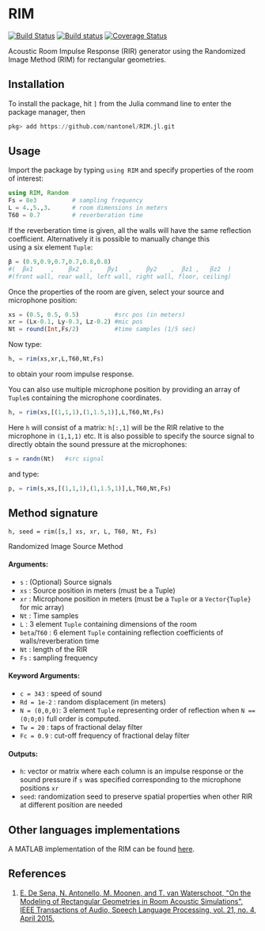 # RIM

[![Build Status](https://travis-ci.org/nantonel/RIM.jl.svg?branch=master)](https://travis-ci.org/nantonel/RIM.jl.svg?branch=master)
[![Build status](https://ci.appveyor.com/api/projects/status/j52r0fu5cl0ip0ed?svg=true)](https://ci.appveyor.com/project/nantonel/rim-jl)
[![Coverage Status](https://coveralls.io/repos/github/nantonel/RIM.jl/badge.svg?branch=master)](https://coveralls.io/github/nantonel/RIM.jl?branch=master)

Acoustic Room Impulse Response (RIR) generator using the Randomized Image Method (RIM) for rectangular geometries.

## Installation

To install the package, hit `]` from the Julia command line to enter the package manager, then

```julia
pkg> add https://github.com/nantonel/RIM.jl.git
```

## Usage 

Import the package by typing `using RIM` and specify properties of 
the room of interest:
```julia
using RIM, Random
Fs = 8e3          # sampling frequency
L = 4.,5.,3.      # room dimensions in meters 
T60 = 0.7         # reverberation time
```
If the reverberation time is given, all the walls will 
have the same reflection coefficient.
Alternatively it is possible to manually change this  
using a six element `Tuple`:
```julia
β = (0.9,0.9,0.7,0.7,0.8,0.8) 
#(  βx1     ,    βx2   ,    βy1   ,    βy2    ,  βz1 ,   βz2  )
#(front wall, rear wall, left wall, right wall, floor, ceiling)
```

Once the properties of the room are given, 
select your source and 
microphone position:
```julia
xs = (0.5, 0.5, 0.5)          #src pos (in meters)
xr = (Lx-0.1, Ly-0.3, Lz-0.2) #mic pos
Nt = round(Int,Fs/2)          #time samples (1/5 sec)
```
Now type:
```julia
h, = rim(xs,xr,L,T60,Nt,Fs)
```
to obtain your room impulse response.

You can also use multiple microphone position by providing 
an array of `Tuple`s containing the microphone coordinates.
```julia
h, = rim(xs,[(1,1,1),(1,1.5,1)],L,T60,Nt,Fs)
```
Here `h` will consist of a matrix: `h[:,1]` will be the RIR 
relative to the microphone in `(1,1,1)` etc. 
It is also possible to specify the source signal 
to directly obtain the sound pressure at the microphones:
```julia
s = randn(Nt)   #src signal 
```
and type:
```julia
p, = rim(s,xs,[(1,1,1),(1,1.5,1)],L,T60,Nt,Fs)
```

## Method signature

`h, seed = rim([s,] xs, xr, L, T60, Nt, Fs)`

Randomized Image Source Method

#### Arguments: 

* `s`   : (Optional) Source signals
* `xs`  : Source position in meters (must be a Tuple)
* `xr`  : Microphone position in meters (must be a `Tuple` or a `Vector{Tuple}` for mic array)
* `Nt`  : Time samples
* `L`   : 3 element `Tuple` containing dimensions of the room 
* `beta`/`T60` : 6 element `Tuple` containing reflection coefficients of walls/reverberation time
* `Nt`  : length of the RIR
* `Fs`  : sampling frequency

#### Keyword Arguments:

* `c = 343`    : speed of sound 
* `Rd = 1e-2`  : random displacement (in meters)
* `N = (0,0,0)`: 3 element `Tuple` representing order of reflection when `N == (0;0;0)` full order is computed.
* `Tw = 20`    : taps of fractional delay filter
* `Fc = 0.9`   : cut-off frequency of fractional delay filter


#### Outputs: 
* `h`: vector or matrix where each column is an impulse response or the sound pressure if `s` was specified corresponding to the microphone positions `xr`
* `seed`: randomization seed to preserve spatial properties when other RIR at different position are needed


## Other languages implementations

A MATLAB implementation of the RIM can be found [here](https://github.com/enzodesena/rim).

## References

1. [E. De Sena, N. Antonello, M. Moonen, and T. van Waterschoot, "On the Modeling of
Rectangular Geometries in Room Acoustic Simulations", IEEE Transactions of Audio, Speech
Language Processing, vol. 21, no. 4, April 2015.](http://ieeexplore.ieee.org/xpl/articleDetails.jsp?arnumber=7045580)
